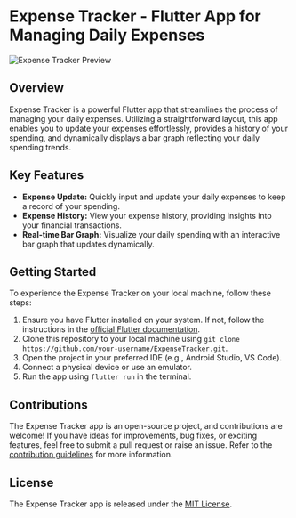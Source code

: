 # Expense Tracker - Flutter App for Managing Daily Expenses

![Expense Tracker Preview](/Expense-Tracker/Project%20Assets/ExpenseTracker.gif)

## Overview

Expense Tracker is a powerful Flutter app that streamlines the process of managing your daily expenses. Utilizing a straightforward layout, this app enables you to update your expenses effortlessly, provides a history of your spending, and dynamically displays a bar graph reflecting your daily spending trends.

## Key Features

- **Expense Update:** Quickly input and update your daily expenses to keep a record of your spending.
- **Expense History:** View your expense history, providing insights into your financial transactions.
- **Real-time Bar Graph:** Visualize your daily spending with an interactive bar graph that updates dynamically.

<!-- ## Screenshots

![Screenshot 1](/path/to/screenshot1.png)
![Screenshot 2](/path/to/screenshot2.png)
![Screenshot 3](/path/to/screenshot3.png) -->

## Getting Started

To experience the Expense Tracker on your local machine, follow these steps:

1. Ensure you have Flutter installed on your system. If not, follow the instructions in the [official Flutter documentation](https://flutter.dev/docs/get-started/install).
2. Clone this repository to your local machine using `git clone https://github.com/your-username/ExpenseTracker.git`.
3. Open the project in your preferred IDE (e.g., Android Studio, VS Code).
4. Connect a physical device or use an emulator.
5. Run the app using `flutter run` in the terminal.

## Contributions

The Expense Tracker app is an open-source project, and contributions are welcome! If you have ideas for improvements, bug fixes, or exciting features, feel free to submit a pull request or raise an issue. Refer to the [contribution guidelines](CONTRIBUTING.md) for more information.

## License

The Expense Tracker app is released under the [MIT License](LICENSE).
